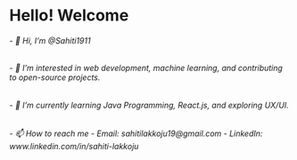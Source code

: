 <html>
  <h1>Hello! Welcome </h1>
  <h6>- 👋 Hi, I’m @Sahiti1911</h6>
  <h6>- 👀 I’m interested in web development, machine learning, and contributing to open-source projects.
  <h6>- 🌱 I’m currently learning Java Programming, React.js, and exploring UX/UI.
  <h6>- 📫 How to reach me
        <h7>- Email: sahitilakkoju19@gmail.com</h7>
        <h7>- LinkedIn: www.linkedin.com/in/sahiti-lakkoju</h7>
    
</html>
<!---
Sahiti1911/Sahiti1911 is a ✨ special ✨ repository because its `README.md` (this file) appears on your GitHub profile.
You can click the Preview link to take a look at your changes.
--->
